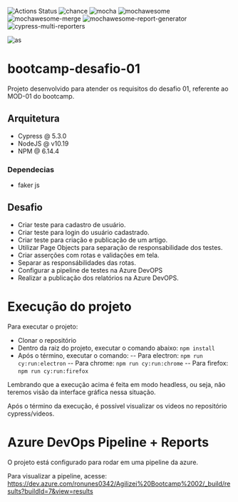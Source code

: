 ![Actions Status](https://github.com/r0nunes/bootcamp-challege-01/workflows/CI/badge.svg)
![chance](https://img.shields.io/npm/v/chance?label=chanceJS)
![mocha](https://img.shields.io/npm/v/mocha?color=yellow&label=mocha)
![mochawesome](https://img.shields.io/npm/v/mochawesome?color=yellow&label=mochawesome)
![mochawesome-merge](https://img.shields.io/npm/v/mochawesome-merge?color=yellow&label=mochawesome-merge)
![mochawesome-report-generator](https://img.shields.io/npm/v/mochawesome-report-generator?color=yellow&label=mochawesome-report-generator)
![cypress-multi-reporters](https://img.shields.io/npm/v/cypress-multi-reporters?color=green&label=cypress-multi-reporters)


![as](https://agilizei.files.wordpress.com/2020/08/agilizei.png?w=120&h=580)

# bootcamp-desafio-01 

Projeto desenvolvido para atender os requisitos do desafio 01, referente ao MOD-01 do bootcamp. 

## Arquitetura

- Cypress @ 5.3.0
- NodeJS @ v10.19
- NPM @ 6.14.4

### Dependecias
- faker js

## Desafio

- Criar teste para cadastro de usuário.
- Criar teste para login do usuário cadastrado.
- Criar teste para criação e publicação de um artigo.
- Utilizar Page Objects para separação de responsabilidade dos testes. 
- Criar asserções com rotas e validações em tela. 
- Separar as responsábilidades das rotas. 
- Configurar a pipeline de testes na Azure DevOPS
- Realizar a publicação dos relatórios na Azure DevOPS.

# Execução do projeto

Para executar o projeto: 

- Clonar o repositório
- Dentro da raiz do projeto, executar o comando abaixo:
`npm install`
- Após o término, executar o comando:
-- Para electron: `npm run cy:run:electron`
-- Para chrome: `npm run cy:run:chrome`
-- Para firefox: `npm run cy:run:firefox`

Lembrando que a execução acima é feita em modo headless, ou seja, não teremos visão da interface gráfica nessa situação. 

Após o término da execução, é possível visualizar os videos no repositório cypress/videos.

# Azure DevOps Pipeline + Reports

O projeto está configurado para rodar em uma pipeline da azure. 

Para visualizar a pipeline, acesse: https://dev.azure.com/ronunes0342/Agilizei%20Bootcamp%2002/_build/results?buildId=7&view=results





